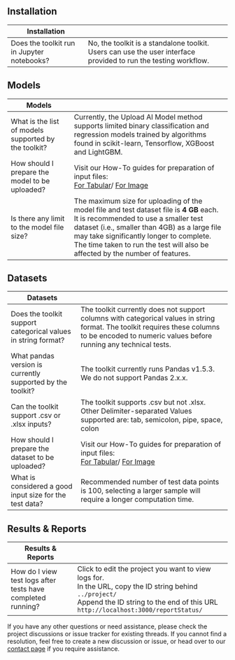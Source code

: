 ## Installation

| Installation   |               |
| -------------- | ------------- |
| Does the toolkit run in Jupyter notebooks? | No, the toolkit is a standalone toolkit. Users can use the user interface provided to run the testing workflow. |

## Models

| Models    |              |
| ----------| ------------ |
| What is the list of models supported by the toolkit? | Currently, the Upload AI Model method supports limited binary classification and regression models trained by algorithms found in scikit-learn, Tensorflow, XGBoost and LightGBM.  |
| How should I prepare the model to be uploaded?       | Visit our How-To guides for preparation of input files: <br> [For Tabular](../../getting-started/prepare-tabular/)/ [For Image](../../getting-started/prepare-image/) |
| Is there any limit to the model file size?           | The maximum size for uploading of the model file and test dataset file is **4 GB** each.<br/> It is recommended to use a smaller test dataset (i.e., smaller than 4GB) as a large file may take significantly longer to complete. The time taken to run the test will also be affected by the number of features. |

## Datasets

| Datasets                                                      |                                                                                                                                                                                                 |
| ------------------------------------------------------------- | ----------------------------------------------------------------------------------------------------------------------------------------------------------------------------------------------- |
| Does the toolkit support categorical values in string format? | The toolkit currently does not support columns with categorical values in string format. The toolkit requires these columns to be encoded to numeric values before running any technical tests. |
| What pandas version is currently supported by the toolkit?    | The toolkit currently runs Pandas v1.5.3. We do not support Pandas 2.x.x.  |
| Can the toolkit support .csv or .xlsx inputs?                 | The toolkit supports .csv but not .xlsx. Other Delimiter-separated Values supported are: tab, semicolon, pipe, space, colon |
| How should I prepare the dataset to be uploaded?              | Visit our How-To guides for preparation of input files: <br> [For Tabular](../../getting-started/prepare-tabular/)/ [For Image](../../getting-started/prepare-image/)            |
| What is considered a good input size for the test data?       | Recommended number of test data points is 100, selecting a larger sample will require a longer computation time.    |

## Results & Reports

| Results & Reports                                            |                    |
| ------------------------------------------------------------ | ------------------ |
| How do I view test logs after tests have completed running? | Click to edit the project you want to view logs for. <br> In the URL, copy the ID string behind `../project/`<br> Append the ID string to the end of this URL `http://localhost:3000/reportStatus/`|


If you have any other questions or need assistance, please check the project discussions or issue tracker for existing threads. If you cannot find a resolution, feel free to create a new discussion or issue, or head over to our [contact page](https://aiverifyfoundation.sg/contact-us/?utm_source=Github&utm_medium=referral&utm_campaign=20230607_Queries_from_GitHub) if you require assistance.